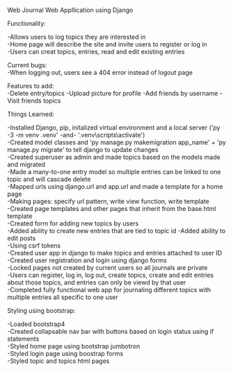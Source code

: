 Web Journal Web Appllication using Django  

Functionality:  

  -Allows users to log topics they are interested in  
  -Home page will describe the site and invite users to register or log in  
  -Users can creat topics, entries, read and edit existing entries  

Current bugs:  
  -When logging out, users see a 404 error instead of logout page

Features to add:  
  -Delete entry/topics
  -Upload picture for profile
  -Add friends by username
  -Visit friends topics

Things Learned:  

-Installed Django, pip, initalized virtual environment and a local server ('py -3 -m venv .venv' -and- '.venv\scripts\activate')  
-Created model classes and 'py manage.py makemigration app_name' + 'py manage.py migrate' to tell django to update changes  
-Created superuser as admin and made topics based on the models made and migrated  
-Made a many-to-one entry model so multiple entries can be linked to one topic and will cascade delete  
-Mapped urls using django.url and app.url and made a template for a home page  
-Making pages: specify url pattern, write view function, write template  
-Created page templates and other pages that inherit from the base.html template  
-Created form for adding new topics by users  
-Added ability to create new entries that are tied to topic id
-Added ability to edit posts  
-Using csrf tokens  
-Created user app in django to make topics and entries attached to user ID  
-Created user registration and login using django forms  
-Locked pages not created by current users so all journals are private  
-Users can register, log in, log out, create topics, create and edit entries about those topics, and entries can only be viewd by that user  
-Completed fully functional web app for journaling different topics with multiple entries all specific to one user  

Styling using bootstrap:  

-Loaded bootstrap4  
-Created collapsable nav bar with buttons based on login status using if statements  
-Styled home page using bootstrap jumbotron  
-Styled login page using boostrap forms  
-Styled topic and topics html pages
